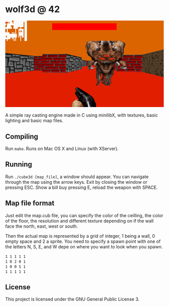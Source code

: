 # wolf3d @ 42

![wolf3d screenshot](screen/screen.png)

A simple ray casting engine made in C using minilibX, with textures, basic
lighting and basic map files.

## Compiling
Run `make`. Runs on Mac OS X and Linux (with XServer).

## Running
Run `./cube3d [map_file]`, a window should appear. You can navigate through the
map using the arrow keys. Exit by closing the window or pressing ESC. Show a bill
buy pressing E, reload the weapon with SPACE.

## Map file format
Just edit the map.cub file, you can specify the color of the ceilling, the color of
the floor, the resolution and different texture depending on if the wall face the
north, east, west or south.

Then the actual map is represented by a grid of integer, 1 being a wall, 0 empty
space and 2 a sprite. You need to specify a spawn point with one of the letters
N, S, E, and W depe on where you want to look  when you spawn.
```
1 1 1 1 1
1 0 2 0 1
1 0 0 S 1
1 1 1 1 1
```

## License
This project is licensed under the GNU General Public License 3.
